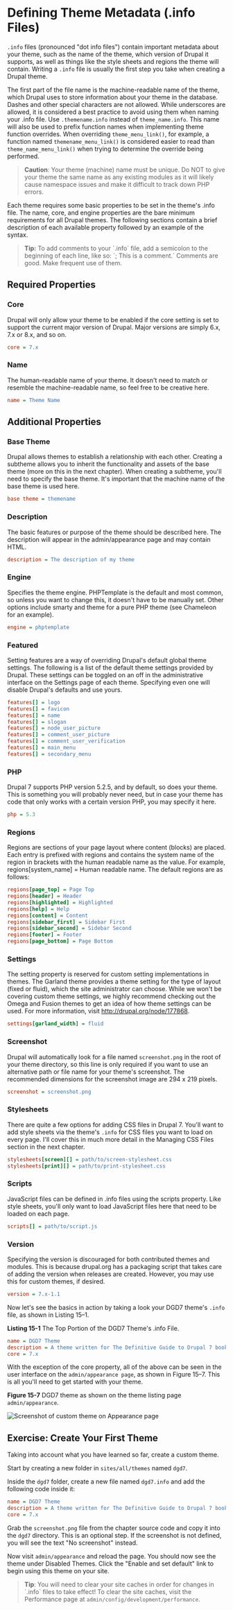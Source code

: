 # Defining Theme Metadata (.info Files)


`.info` files (pronounced "dot info files") contain important metadata about your theme, such as the name of the theme, which version of Drupal it supports, as well as things like the style sheets and regions the theme will contain. Writing a `.info` file is usually the first step you take when creating a Drupal theme.

The first part of the file name is the machine-readable name of the theme, which Drupal uses to store information about your theme in the database. Dashes and other special characters are not allowed. While underscores are allowed, it is considered a best practice to avoid using them when naming your .info file. Use `.themename.info` instead of `theme_name.info`. This name will also be used to prefix function names when implementing theme function overrides. When overriding `theme_menu_link()`, for example, a function named `themename_menu_link()` is considered easier to read than `theme_name_menu_link()` when trying to determine the override being performed.

<blockquote><b>Caution</b>: Your theme (machine) name must be unique. Do NOT to give your theme the same name as any existing modules as it will likely cause namespace issues and make it difficult to track down PHP errors.</blockquote>

Each theme requires some basic properties to be set in the theme's .info file. The name, core, and engine properties are the bare minimum requirements for all Drupal themes. The following sections contain a brief description of each available property followed by an example of the syntax.

<blockquote><b>Tip:</b> To add comments to your `.info` file, add a semicolon to the beginning of each line, like so: `; This is a comment.` Comments are good. Make frequent use of them.</blockquote>

## Required Properties

### Core

Drupal will only allow your theme to be enabled if the core setting is set to support the current major version of Drupal. Major versions are simply 6.x, 7.x or 8.x, and so on.

```ini
core = 7.x
```

### Name

The human-readable name of your theme. It doesn't need to match or resemble the machine-readable name, so feel free to be creative here.

```ini
name = Theme Name
```

## Additional Properties

### Base Theme

Drupal allows themes to establish a relationship with each other. Creating a subtheme allows you to inherit the functionality and assets of the base theme (more on this in the next chapter). When creating a subtheme, you'll need to specify the base theme. It's important that the machine name of the base theme is used here.

```ini
base theme = themename
```

### Description

The basic features or purpose of the theme should be described here. The description will appear in the admin/appearance page and may contain HTML.

```ini
description = The description of my theme
```

### Engine

Specifies the theme engine. PHPTemplate is the default and most common, so unless you want to change this, it doesn't have to be manually set. Other options include smarty and theme for a pure PHP theme (see Chameleon for an example).

```ini
engine = phptemplate
```

### Featured

Setting features are a way of overriding Drupal's default global theme settings. The following is a list of the default theme settings provided by Drupal. These settings can be toggled on an off in the administrative interface on the Settings page of each theme. Specifying even one will disable Drupal's defaults and use yours.

```ini
features[] = logo
features[] = favicon
features[] = name
features[] = slogan
features[] = node_user_picture
features[] = comment_user_picture
features[] = comment_user_verification
features[] = main_menu
features[] = secondary_menu
```

### PHP

Drupal 7 supports PHP version 5.2.5, and by default, so does your theme. This is something you will probably never need, but in case your theme has code that only works with a certain version PHP, you may specify it here.

```ini
php = 5.3
```

### Regions

Regions are sections of your page layout where content (blocks) are placed. Each entry is prefixed with regions and contains the system name of the region in brackets with the human readable name as the value. For example, regions[system_name] = Human readable name. The default regions are as follows:

```ini
regions[page_top] = Page Top
regions[header] = Header
regions[highlighted] = Highlighted
regions[help] = Help
regions[content] = Content
regions[sidebar_first] = Sidebar First
regions[sidebar_second] = Sidebar Second
regions[footer] = Footer
regions[page_bottom] = Page Bottom
```

### Settings

The setting property is reserved for custom setting implementations in themes. The Garland theme provides a theme setting for the type of layout (fixed or fluid), which the site administrator can choose. While we won't be covering custom theme settings, we highly recommend checking out the Omega and Fusion themes to get an idea of how theme settings can be used. For more information, visit http://drupal.org/node/177868.

```ini
settings[garland_width] = fluid
```

### Screenshot

Drupal will automatically look for a file named `screenshot.png` in the root of your theme directory, so this line is only required if you want to use an alternative path or file name for your theme's screenshot. The recommended dimensions for the screenshot image are 294 x 219 pixels.

```ini
screenshot = screenshot.png
```

### Stylesheets

There are quite a few options for adding CSS files in Drupal 7. You'll want to add style sheets via the theme's `.info` for CSS files you want to load on every page. I'll cover this in much more detail in the Managing CSS Files section in the next chapter.

```ini
stylesheets[screen][] = path/to/screen-stylesheet.css
stylesheets[print][] = path/to/print-stylesheet.css
```

### Scripts

JavaScript files can be defined in .info files using the scripts property. Like style sheets, you'll only want to load JavaScript files here that need to be loaded on each page.

```ini
scripts[] = path/to/script.js
```

### Version

Specifying the version is discouraged for both contributed themes and modules. This is because drupal.org has a packaging script that takes care of adding the version when releases are created. However, you may use this for custom themes, if desired.

```ini
version = 7.x-1.1
```

Now let's see the basics in action by taking a look your DGD7 theme's `.info` file, as shown in Listing 15–1.

**Listing 15-1** The Top Portion of the DGD7 Theme's .info File.

```ini
name = DGD7 Theme
description = A theme written for The Definitive Guide to Drupal 7 book website.
core = 7.x
```

With the exception of the core property, all of the above can be seen in the user interface on the `admin/appearance page`, as shown in Figure 15–7. This is all you'll need to get started with your theme.

**Figure 15-7** DGD7 theme as shown on the theme listing page ``admin/appearance``.

![Screenshot of custom theme on Appearance page](http://themery.com/sites/default/files/figure-15-7.png)

## Exercise: Create Your First Theme

Taking into account what you have learned so far, create a custom theme.

Start by creating a new folder in `sites/all/themes` named `dgd7`.

Inside the `dgd7` folder, create a new file named `dgd7.info` and add the following code inside it:

```ini
name = DGD7 Theme
description = A theme written for The Definitive Guide to Drupal 7 book website.
core = 7.x
```

Grab the `screenshot.png` file from the chapter source code and copy it into the `dgd7` directory. This is an optional step. If the screenshot is not defined, you will see the text "No screenshot" instead.

Now visit `admin/appearance` and reload the page. You should now see the theme under Disabled Themes. Click the "Enable and set default" link to begin using this theme on your site.

<blockquote>
<b>Tip</b>: You will need to clear your site caches in order for changes in `.info` files to take effect! To clear the site caches, visit the Performance page at <code>admin/config/development/performance</code>.</blockquote>
